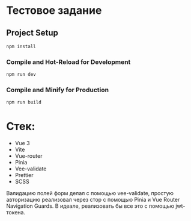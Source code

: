 # Тестовое задание

 
## Project Setup

```sh
npm install
```

### Compile and Hot-Reload for Development

```sh
npm run dev
```

### Compile and Minify for Production

```sh
npm run build
```

# Стек: 
- Vue 3
- Vite
- Vue-router
- Pinia
- Vee-validate
- Prettier
- SCSS

Валидацию полей форм делал с помощью vee-validate, простую авторизацию реализовал через стор с помощью Pinia и Vue Router Navigation Guards.
В идеале, реализовать бы все это с помощью jwt-токена.
